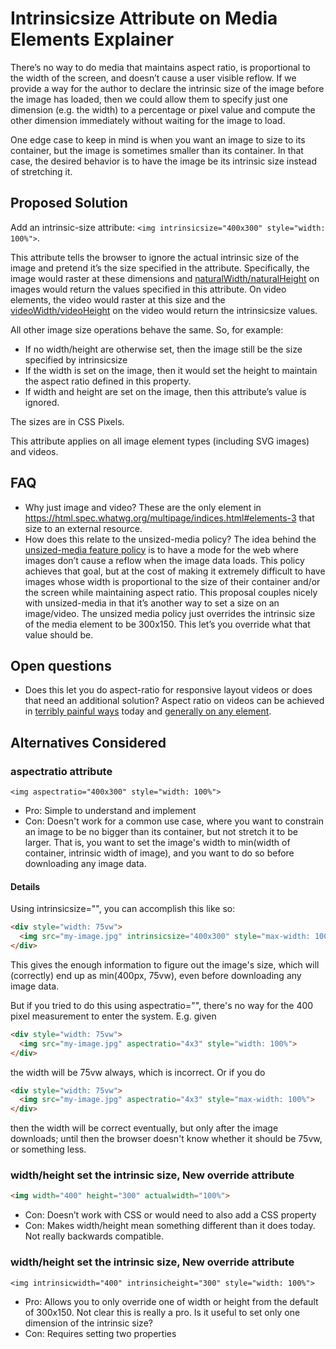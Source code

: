 # Intrinsicsize Attribute on Media Elements Explainer

There’s no way to do media that maintains aspect ratio, is proportional to the width of the screen, and doesn’t cause a user visible reflow. If we provide a way for the author to declare the intrinsic size of the image before the image has loaded, then we could allow them to specify just one dimension (e.g. the width) to a percentage or pixel value and compute the other dimension immediately without waiting for the image to load.

One edge case to keep in mind is when you want an image to size to its container, but the image is sometimes smaller than its container. In that case, the desired behavior is to have the image be its intrinsic size instead of stretching it.
## Proposed Solution
Add an intrinsic-size attribute: `<img intrinsicsize="400x300" style="width: 100%">`.

This attribute tells the browser to ignore the actual intrinsic size of the image and pretend it’s the size specified in the attribute. Specifically, the image would raster at these dimensions and [naturalWidth/naturalHeight](https://html.spec.whatwg.org/multipage/embedded-content.html#dom-img-naturalwidth) on images would return the values specified in this attribute. On video elements, the video would raster at this size and the [videoWidth/videoHeight](https://html.spec.whatwg.org/multipage/media.html#dom-video-videowidth) on the video would return the intrinsicsize values.

All other image size operations behave the same. So, for example:
* If no width/height are otherwise set, then the image still be the size specified by intrinsicsize
* If the width is set on the image, then it would set the height to maintain the aspect ratio defined in this property.
* If width and height are set on the image, then this attribute’s value is ignored.

The sizes are in CSS Pixels.

This attribute applies on all image element types (including SVG images) and videos. 
## FAQ
* Why just image and video? These are the only element in https://html.spec.whatwg.org/multipage/indices.html#elements-3 that size to an external resource.
* How does this relate to the unsized-media policy? The idea behind the [unsized-media feature policy](https://github.com/WICG/feature-policy/issues/127) is to have a mode for the web where images don’t cause a reflow when the image data loads. This policy achieves that goal, but at the cost of making it extremely difficult to have images whose width is proportional to the size of their container and/or the screen while maintaining aspect ratio. This proposal couples nicely with unsized-media in that it’s another way to set a size on an image/video. The unsized media policy just overrides the intrinsic size of the media element to be 300x150. This let’s you override what that value should be.
## Open questions
* Does this let you do aspect-ratio for responsive layout videos or does that need an additional solution? Aspect ratio on videos can be achieved in [terribly painful ways](https://alistapart.com/article/creating-intrinsic-ratios-for-video) today and [generally on any element](https://css-tricks.com/aspect-ratio-boxes/).
## Alternatives Considered

### aspectratio attribute
`<img aspectratio="400x300" style="width: 100%">`

* Pro: Simple to understand and implement
* Con:  Doesn't work for a common use case, where you want to constrain an image to be no bigger than its container, but not stretch it to be larger. That is, you want to set the image's width to min(width of container, intrinsic width of image), and you want to do so before downloading any image data.
#### Details
Using intrinsicsize="", you can accomplish this like so:

```html
<div style="width: 75vw">
  <img src="my-image.jpg" intrinsicsize="400x300" style="max-width: 100%">
</div>
```

This gives the enough information to figure out the image's size, which will (correctly) end up as min(400px, 75vw), even before downloading any image data.

But if you tried to do this using aspectratio="", there's no way for the 400 pixel measurement to enter the system. E.g. given

```html
<div style="width: 75vw">
  <img src="my-image.jpg" aspectratio="4x3" style="width: 100%">
</div>
```

the width will be 75vw always, which is incorrect. Or if you do

```html
<div style="width: 75vw">
  <img src="my-image.jpg" aspectratio="4x3" style="max-width: 100%">
</div>
```

then the width will be correct eventually, but only after the image downloads; until then the browser doesn't know whether it should be 75vw, or something less.

### width/height set the intrinsic size, New override attribute
```html
<img width="400" height="300" actualwidth="100%">
```

* Con: Doesn’t work with CSS or would need to also add a CSS property
* Con: Makes width/height mean something different than it does today. Not really backwards compatible.

### width/height set the intrinsic size, New override attribute
`<img intrinsicwidth="400" intrinsicheight="300" style="width: 100%">`

* Pro: Allows you to only override one of width or height from the default of 300x150. Not clear this is really a pro. Is it useful to set only one dimension of the intrinsic size?
* Con: Requires setting two properties

